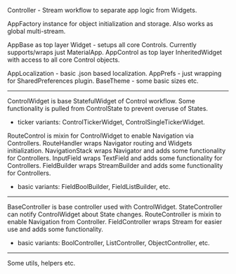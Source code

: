 Controller - Stream workflow to separate app logic from Widgets.

AppFactory instance for object initialization and storage. Also works as global multi-stream.

AppBase as top layer Widget - setups all core Controls. Currently supports/wraps just MaterialApp.
AppControl as top layer InheritedWidget with access to all core Control objects.

AppLocalization - basic .json based localization.
AppPrefs - just wrapping for SharedPreferences plugin.
BaseTheme - some basic sizes etc. 

---

ControlWidget is base StatefulWidget of Control workflow. Some functionality is pulled from ControlState to prevent overuse of States.
 - ticker variants: ControlTickerWidget, ControlSingleTickerWidget.
 
RouteControl is mixin for ControlWidget to enable Navigation via Controllers.
RouteHandler wraps Navigator routing and Widgets initialization.
NavigationStack wraps Navigator and adds some functionality for Controllers.
InputField wraps TextField and adds some functionality for Controllers.
FieldBuilder wraps StreamBuilder and adds some functionality for Controllers.
 - basic variants: FieldBoolBuilder, FieldListBuilder, etc.

---

BaseController is base controller used with ControlWidget.
StateController can notify ControlWidget about State changes.
RouteController is mixin to enable Navigation from Controller.
FieldController wraps Stream for easier use and adds some functionality.
 - basic variants: BoolController, ListController, ObjectController, etc.

---

Some utils, helpers etc.